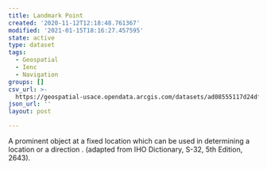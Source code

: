 ```yaml
---
title: Landmark Point
created: '2020-11-12T12:18:48.761367'
modified: '2021-01-15T18:16:27.457595'
state: active
type: dataset
tags:
  - Geospatial
  - Ienc
  - Navigation
groups: []
csv_url: >-
  https://geospatial-usace.opendata.arcgis.com/datasets/ad08555117d24df9b83a9ba04e59ffcd_0.csv?outSR=%7B%22latestWkid%22%3A4326%2C%22wkid%22%3A4326%7D
json_url: ''
layout: post

---
```

A prominent object at a fixed location which can be used in determining a location or a direction . (adapted from IHO Dictionary, S-32, 5th Edition, 2643).
